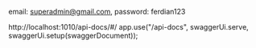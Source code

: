 <!-- Challenge 6 -->
<!-- Super Admin -->

email: superadmin@gmail.com,
password: ferdian123

<!-- endpoint swegger -->

http://localhost:1010/api-docs/#/
app.use("/api-docs", swaggerUi.serve, swaggerUi.setup(swaggerDocument));
